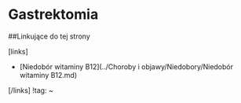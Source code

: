 # Gastrektomia





##Linkujące do tej strony

[links]

- [Niedobór witaminy B12](../Choroby i objawy/Niedobory/Niedobór witaminy B12.md)


[/links]
!tag:
~

